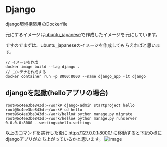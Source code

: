 # Django

django環境構築用のDockerfile

元にするイメージは[ubuntu_japanese](https://github.com/geshi-prog/dockerfiles/tree/main/ubuntu_japanese)で作成したイメージを元にしています。

ですのでまずは、ubuntu_japaneseのイメージを作成してもらえればと思います。

```shell
// イメージを作成
docker image build --tag django .
// コンテナを作成する
docker container run -p 8000:8000 --name django_app -it django 
```

## djangoを起動(helloアプリの場合)

```shell
root@6c4ee3be843d:~/work# django-admin startproject hello
root@6c4ee3be843d:~/work# cd hello
root@6c4ee3be843d:~/work/hello# python manage.py migrate
root@6c4ee3be843d:~/work/hello# python manage.py runserver 0.0.0.0:8000 --settings=hello.settings
```

以上のコマンドを実行した後に http://127.0.0.1:8000/ に移動すると下記の様にdjangoアプリが立ち上がっているかと思います。
![image](https://user-images.githubusercontent.com/66429160/212339462-8ba8351f-c51c-4130-a362-d1b8cfdb5e95.png)
